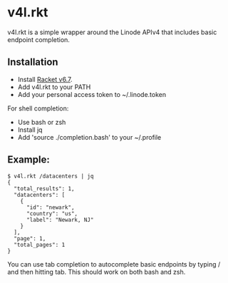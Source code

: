 # v4l.rkt

v4l.rkt is a simple wrapper around the Linode APIv4 that includes basic
endpoint completion.

## Installation

* Install [Racket v6.7](https://download.racket-lang.org/).
* Add v4l.rkt to your PATH
* Add your personal access token to ~/.linode.token

For shell completion:
* Use bash or zsh
* Install jq
* Add 'source ./completion.bash' to your ~/.profile

## Example:

```
$ v4l.rkt /datacenters | jq
{
  "total_results": 1,
  "datacenters": [
    {
      "id": "newark",
      "country": "us",
      "label": "Newark, NJ"
    }
  ],
  "page": 1,
  "total_pages": 1
}
```

You can use tab completion to autocomplete basic endpoints by typing / and then
hitting tab. This should work on both bash and zsh.